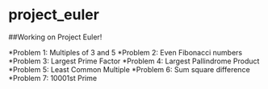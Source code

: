 # project_euler
##Working on Project Euler! 

*Problem 1: Multiples of 3 and 5 
*Problem 2: Even Fibonacci numbers
*Problem 3: Largest Prime Factor
*Problem 4: Largest Pallindrome Product
*Problem 5: Least Common Multiple
*Problem 6: Sum square difference
*Problem 7: 10001st Prime
